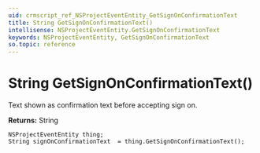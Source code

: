 ```yaml
---
uid: crmscript_ref_NSProjectEventEntity_GetSignOnConfirmationText
title: String GetSignOnConfirmationText()
intellisense: NSProjectEventEntity.GetSignOnConfirmationText
keywords: NSProjectEventEntity, GetSignOnConfirmationText
so.topic: reference
---
```


# String GetSignOnConfirmationText()

Text shown as confirmation text before accepting sign on.

**Returns:** String

```crmscript
NSProjectEventEntity thing;
String signOnConfirmationText  = thing.GetSignOnConfirmationText();
```

